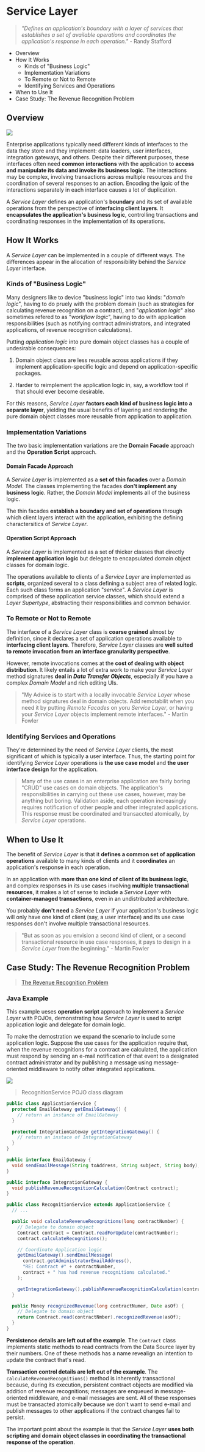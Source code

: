 # Service Layer

> *"Defines an application's boundary with a layer of services that establishes a set of available operations and coordinates the application's response in each operation."* - Randy Stafford

* Overview
* How It Works
  * Kinds of "Business Logic"
  * Implementation Variations
  * To Remote or Not to Remote
  * Identifying Services and Operations
* When to Use It
* Case Study: The Revenue Recognition Problem

## Overview

![](2021-06-26-15-40-38.png)

Enterprise applications typically need different kinds of interfaces to the data they store and they implement: data loaders, user interfaces, integration gateways, and others. Despite their different purposes, these interfaces often need **common interactions** with the application to **access and manipulate its data and invoke its business logic**. The interactions may be complex, involving transactions across multiple resources and the coordination of several responses to an action. Encoding the lgoic of the interactions separately in each interface causes a lot of duplication.

A *Service Layer* defines an application's **boundary** and its set of available operations from the perspective of **interfacing client layers**. It **encapsulates the application's business logic**, controlling transactions and coordinating responses in the implementation of its operations.

## How It Works

A *Service Layer* can be implemented in a couple of different ways. The differences appear in the allocation of responsibility behind the *Service Layer* interface.

### Kinds of "Business Logic"

Many designers like to device "business logic" into two kinds: "*domain logic*", having to do pruely with the problem domain (such as strategies for calculating revenue recognition on a contract), and "*application logic*" also sometimes refered to as "*workflow logic*", having to do with application responsibilities (such as notifying contract administrators, and integrated applications, of revenue recognition calculations).

Putting *application logic* into pure domain object classes has a couple of undesirable consequences:

1. Domain object class are less reusable across applications if they implement application-specific logic and depend on application-specific packages.

2. Harder to reimplement the application logic in, say, a workflow tool if that should ever become desirable.

For this reasons, *Service Layer* **factors each kind of business logic into a separate layer**, yielding the usual benefits of layering and rendering the pure domain object classes more reusable from application to application.

### Implementation Variations

The two basic implementation variations are the **Domain Facade** approach and the **Operation Script** approach.

#### Domain Facade Approach

A *Service Layer* is implemented as a **set of thin facades** over a *Domain Model*. The classes implementing the facades **don't implement any business logic**. Rather, the *Domain Model* implements all of the business logic.

The thin facades **establish a boundary and set of operations** through which client layers interact with the application, exhibiting the defining charactersitics of *Service Layer*.

#### Operation Script Approach

A *Service Layer* is implemented as a set of thicker classes that directly **implement application logic** but delegate to encapsulated domain object classes for domain logic.

The operations available to clients of a *Service Layer* are implemented as **scripts**, organized several to a class defining a subject area of related logic. Each such class forms an application "*service*". A *Service Layer* is comprised of these application service classes, which should extend a *Layer Supertype*, abstracting their responsibilities and common behavior.

### To Remote or Not to Remote

The interface of a *Service Layer* class is **coarse grained** almost by definition, since it declares a set of application operations available to **interfacing client layers**. Therefore, *Service Layer* classes are **well suited to remote invocation from an interface granularity perspective**.

However, remote invocations comes at the **cost of dealing with object distribution**. It likely entails a lot of extra work to make your *Service Layer* method signatures __deal in *Data Transfer Objects*__, especially if you have a complex *Domain Model* and rich editing UIs.

> "My Advice is to start with a locally invocable *Service Layer* whose method signatures deal in domain objects. Add remotabilit when you need it by putting *Remote Facades* on yoru *Service Layer*, or having your *Service Layer* objects implement remote interfaces." - Martin Fowler

### Identifying Services and Operations

They're determined by the need of *Service Layer* clients, the most significant of which is typically a user interface. Thus, the starting point for identifying *Service Layer* operations is **the use case model** and **the user interface design** for the application.

> Many of the use cases in an enterprise application are fairly boring "CRUD" use cases on domain objects. The application's responsibilities in carrying out these use cases, however, may be anything but boring. Validation aside, each operation increasingly requires notification of other people and other integrated applications. This response must be coordinated and transaccted atomically, by *Service Layer* operations.

## When to Use It

The benefit of *Service Layer* is that it **defines a common set of application operations** available to many kinds of clients and it **coordinates** an application's response in each operation.

In an application with **more than one kind of client of its business logic**, and complex responses in its use cases involving **multiple transactional resources**, it makes a lot of sense to include a *Service Layer* with **container-managed transactions**, even in an undistributed architecture.

You probably **don't need** a *Service Layer* if your application's business logic will only have one kind of client (say, a user interface) and its use case responses don't involve multiple transactional resources.

> "But as soon as you envision a second kind of client, or a second transactional resource in use case responses, it pays to design in a *Service Layer* from the beginning." - Martin Fowler 

## Case Study: The Revenue Recognition Problem

> [The Revenue Recognition Problem](../../../problems/revenue-recognition)

### Java Example


This example ueses **operation script** approach to implement a *Service Layer* with POJOs, demonstrating how *Service Layer* is used to script application logic and delegate for domain logic.

To make the demostration we expand the scenario to include some application logic. Suppose the use cases for the application require that, when the revenue recognitions for a contract are calculated, the application must respond by sending an e-mail notification of that event to a designated contract administrator and by publishing a message using message-oriented middleware to notify other integrated applications.

![](2021-06-27-16-23-11.png)

> RecognitionService POJO class diagram

```java
public class ApplicationService {
  protected EmailGateway getEmailGateway() {
    // return an instance of EmailGateway
  }

  protected IntegrationGateway getIntegrationGateway() {
    // return an instace of IntegrationGateway
  }
}

public interface EmailGateway {
  void sendEmailMessage(String toAddress, String subject, String body);
}

public interface IntegrationGateway {
  void publishRevenueRecognitionCalculation(Contract contract);
}

public class RecognitionService extends ApplicationService {
  // ...

  public void calculateRevenueRecognitions(long contractNumber) {
    // Delegate to domain object
    Contract contract = Contract.readForUpdate(contractNumber);
    contract.calculateRecognitions();

    // Coordinate Application logic
    getEmailGateway().sendEmailMessage(
      contract.getAdministratorEmailAddress(),
      "RE: Contract #" + contractNumber,
      contract + " has had revenue recognitions calculated."
    );

    getIntegrationGateway().publishRevenueRecognitionCalculation(contract);
  }

  public Money recognizedRevenue(long contractNumer, Date asOf) {
    // Delegate to domain object
    return Contract.read(contractNmber).recognizedRevenue(asOf);
  }
}
```

**Persistence details are left out of the example**. The `Contract` class implements static methods to read contracts from the Data Source layer by their numbers. One of these methods has a name revealign an intention to update the contract that's read.

**Transaction control details are left out of the example**. The `calculateRevenueRecognitions()` method is inherently transactional because, during its execution, persistent contract objects are modified via addition of revenue recognitions; messages are enqueued in message-oriented middleware, and e-mail messages are sent. All of these responses must be transacted atomically because we don't want to send e-mail and publish messages to other applications if the contract changes fail to persist.

The important point about the example is that the *Service Layer* **uses both scripting and domain object classes in coordinating the transactional response of the operation**.
